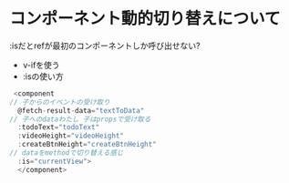 # コンポーネント動的切り替えについて
:isだとrefが最初のコンポーネントしか呼び出せない?
- v-ifを使う
- :isの使い方
```js
 <component 
// 子からのイベントの受け取り
  @fetch-result-data="textToData"
// 子へのdataわたし 子はpropsで受け取る
  :todoText="todoText"
  :videoHeight="videoHeight"
  :createBtnHeight="createBtnHeight"
// dataをmethodで切り替える感じ
  :is="currentView">
  </component>
```